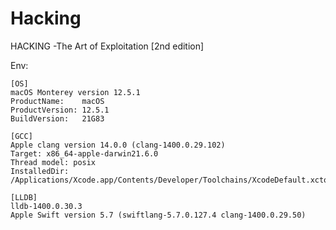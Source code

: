 # Hacking
HACKING -The Art of Exploitation [2nd edition]

Env:

    [OS]
    macOS Monterey version 12.5.1
    ProductName:	macOS
    ProductVersion:	12.5.1
    BuildVersion:	21G83

    [GCC]
    Apple clang version 14.0.0 (clang-1400.0.29.102)
    Target: x86_64-apple-darwin21.6.0
    Thread model: posix
    InstalledDir: /Applications/Xcode.app/Contents/Developer/Toolchains/XcodeDefault.xctoolchain/usr/bin

    [LLDB]
    lldb-1400.0.30.3
    Apple Swift version 5.7 (swiftlang-5.7.0.127.4 clang-1400.0.29.50)
